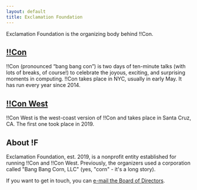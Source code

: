 ```yaml
---
layout: default
title: Exclamation Foundation
---
```

Exclamation Foundation is the organizing body behind !!Con.

## [!!Con](http://bangbangcon.com)

!!Con (pronounced “bang bang con”) is two days of ten-minute talks (with lots of breaks, of course!) to celebrate the joyous, exciting, and surprising moments in computing. !!Con takes place in NYC, usually in early May. It has run every year since 2014.

## [!!Con West](http://bangbangcon.com/west)

!!Con West is the west-coast version of !!Con and takes place in Santa Cruz, CA. The first one took place in 2019.

## About !F

Exclamation Foundation, est. 2019, is a nonprofit entity established for running !!Con and !!Con West. Previously, the organizers used a corporation called "Bang Bang Corn, LLC" (yes, "corn" - it's a long story).

If you want to get in touch, you can [e-mail the Board of Directors](mailto:board@exclamation.foundation).
